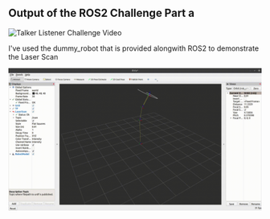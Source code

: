 ## Output of the ROS2 Challenge Part a
![Talker Listener Challenge Video](../assets/ROS2_Talker_Listener.gif)

I've used the dummy_robot that is provided alongwith ROS2 to demonstrate the Laser Scan

![Laser Scan Challenge Video](../assets/Laser_Scan.gif)